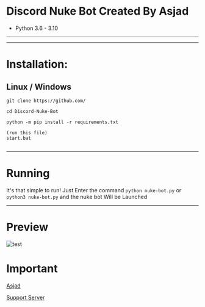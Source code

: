 # Discord Nuke Bot Created By Asjad
* Python 3.6 - 3.10
***

***
# Installation:
## Linux / Windows
```console
git clone https://github.com/

cd Discord-Nuke-Bot

python -m pip install -r requirements.txt

(run this file)
start.bat


```

***


# Running
It's that simple to run! Just Enter the command `python nuke-bot.py` or `python3 nuke-bot.py` and the nuke bot Will be Launched


***
# Preview
![test](https://media.discordapp.net/attachments/841744227096068117/895187019968417882/unknown.png)


# Important
[Asjad](https://www.asjadowo.xyz/)

[Support Server](https://discord.gg/gBkYbAMGy2)


